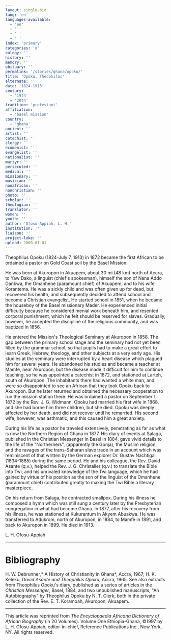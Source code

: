 ```yaml
---
layout: single-bio
lang: 'en'
languages-available:
  - 'en'
  - ' '
  - ' '
  - ' '
index: 'primary'
categories: 'o'
eulogy: ''
history: ''
memory: ''
obituary: ''
permalink: '/stories/ghana/opoku/'
title: 'Opoku, Theophilus'
alternate: ''
date: '1824-1913'
century:
  - '19th'
  - '20th'
tradition: 'protestant'
affiliation:
  - 'basel mission'
country:
  - 'ghana'
ancient: ''
artist: ''
catechist: ''
clergy: ''
ecumenist: ''
evangelist: ''
nationalist: ''
martyr: ''
persecuted: ''
medical: ''
missionary: ''
musician: ''
nonafrican: ''
nonchristian: ''
photo: ''
scholar: ''
theologian: ''
translator: ''
women: ''
youth: ''
author: 'Ofosu-Appiah, L. H.'
institution: ''
liaison: ''
project-luke: ''
upload: 2000-01-01
---
```



Theophilus Opoku (1824-July 7, 1913) in 1872 became the first African to be ordained a pastor on Gold Coast soil by the Basel Mission.

He was born at Akuropon in Akuapem, about 30 mi (48 km) north of Accra, to Yaw Dako, a linguist (chief's spokesman), himself the son of Nana Addo Dankwa, the Omanhene (paramount chief) of Akuapem, and to his wife Korantema. He was a sickly child and was often given up for dead, but recovered his health, and subsequently decided to attend school and become a Christian evangelist. He started school in 1851, when he became the houseboy of the Basel missionary Mader. He experienced initial difficulty because he considered menial work beneath him, and resented corporal punishment, which he felt should be reserved for slaves. Gradually, however, he accepted the discipline of the religious community, and was baptized in 1856.

He entered the Mission's Theological Seminary at Akuropon in 1858. The gap between the primary school stage and the seminary had not yet been filled by the grammar school, so that pupils had to make a great effort to learn Greek, Hebrew, theology, and other subjects at a very early age. His studies at the seminary were interrupted by a heart disease which plagued him for several years. He abandoned his studies and became a teacher at Mamfe, near Akuropon, but the disease made it difficult for him to continue teaching, so he was appointed a catechist in 1872, and stationed at Larteh, south of Akuropon. The inhabitants there had wanted a white man, and were so disappointed to see an African that they took Opoku back to Akuropon. But he later returned and obtained the necessary cooperation to run the mission station there. He was ordained a pastor on September 1, 1872 by the Rev. J. G. Widmann. Opoku had married his first wife in 1868, and she had borne him three children, but she died. Opoku was deeply affected by her death, and did not recover until he remarried. His second wife, however, was asthmatic, and this caused him a great anxiety.

During his life as a pastor he traveled extensively, penetrating as far as what is now the Northern Region of Ghana in 1877. His diary of events at Salaga, published in the Christian Messenger in Basel in 1884, gave vivid details to the life of the "Northerners", (apparently the Gonja), the Muslim religion, and the ravages of the trans-Saharan slave trade in an account which was reminiscent of that written by the German explorer Dr. Gustav Nachtigal (1834-1885) during the same period. He and his colleague, the Rev. David Asante (q.v.), helped the Rev. J. G. Christaller (q.v.) to translate the Bible into Twi, and his unrivaled knowledge of the Twi language, which he had gained by virtue of his position as the son of the linguist of the Omanhene (paramount chief) contributed greatly to making the Twi Bible a literary masterpiece.

On his return from Salaga, he contracted smallpox. During his illness he composed a hymn which was still sung a century later by the Presbyterian congregation in what had become Ghana. In 1877, after his recovery from his illness, he was stationed at Kukurantum in Akyem Abuakwa. He was transferred to Adukrom, north of Akuropon, in 1884, to Mamfe in 1891, and back to Akuropon in 1899. He died in 1913.

L. H. Ofosu-Appiah

---

# Bibliography

H. W. Debrunner,* A History of Christianity in Ghana*, Accra, 1967; H. K. Keleku, *David Asante and Theophilus Opoku*, Accra, 1965. See also extracts from Theophilus Opoku's diary, published as a series of articles in the *Christian Messenger*, Basel, 1884, and two unpublished manuscripts, "An Autobiography" by Theophilus Opoku by N. T. Clerk, both in the private collection of the Rev. E. T. Koramoah, Akuropon, Akuapem.

---

This article was reprinted from *The Encyclopaedia Africana Dictionary of African Biography* (in 20 Volumes). Volume One Ethiopia-Ghana, &copy;1997 by L. H. Ofosu-Appiah, editor-in-chief, Reference Publications Inc., New York, NY. All rights reserved.